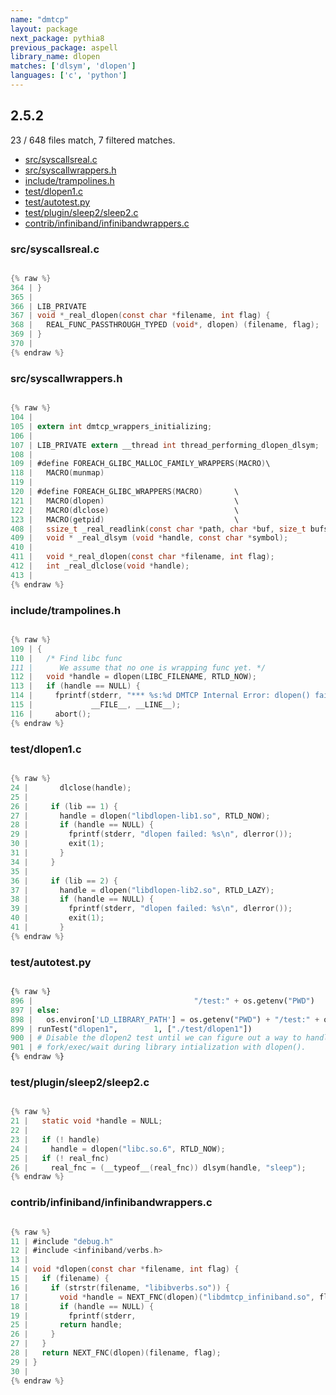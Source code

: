 ```yaml
---
name: "dmtcp"
layout: package
next_package: pythia8
previous_package: aspell
library_name: dlopen
matches: ['dlsym', 'dlopen']
languages: ['c', 'python']
---
```

## 2.5.2
23 / 648 files match, 7 filtered matches.

 - [src/syscallsreal.c](#srcsyscallsrealc)
 - [src/syscallwrappers.h](#srcsyscallwrappersh)
 - [include/trampolines.h](#includetrampolinesh)
 - [test/dlopen1.c](#testdlopen1c)
 - [test/autotest.py](#testautotestpy)
 - [test/plugin/sleep2/sleep2.c](#testpluginsleep2sleep2c)
 - [contrib/infiniband/infinibandwrappers.c](#contribinfinibandinfinibandwrappersc)

### src/syscallsreal.c

```c

{% raw %}
364 | }
365 | 
366 | LIB_PRIVATE
367 | void *_real_dlopen(const char *filename, int flag) {
368 |   REAL_FUNC_PASSTHROUGH_TYPED (void*, dlopen) (filename, flag);
369 | }
370 | 
{% endraw %}

```
### src/syscallwrappers.h

```c

{% raw %}
104 | 
105 | extern int dmtcp_wrappers_initializing;
106 | 
107 | LIB_PRIVATE extern __thread int thread_performing_dlopen_dlsym;
108 | 
109 | #define FOREACH_GLIBC_MALLOC_FAMILY_WRAPPERS(MACRO)\
118 |   MACRO(munmap)
119 | 
120 | #define FOREACH_GLIBC_WRAPPERS(MACRO)       \
121 |   MACRO(dlopen)                             \
122 |   MACRO(dlclose)                            \
123 |   MACRO(getpid)                             \
408 |   ssize_t _real_readlink(const char *path, char *buf, size_t bufsiz);
409 |   void * _real_dlsym (void *handle, const char *symbol);
410 | 
411 |   void *_real_dlopen(const char *filename, int flag);
412 |   int _real_dlclose(void *handle);
413 | 
{% endraw %}

```
### include/trampolines.h

```c

{% raw %}
109 | {
110 |   /* Find libc func
111 |      We assume that no one is wrapping func yet. */
112 |   void *handle = dlopen(LIBC_FILENAME, RTLD_NOW);
113 |   if (handle == NULL) {
114 |     fprintf(stderr, "*** %s:%d DMTCP Internal Error: dlopen() failed.\n",
115 |             __FILE__, __LINE__);
116 |     abort();
{% endraw %}

```
### test/dlopen1.c

```c

{% raw %}
24 |       dlclose(handle);
25 | 
26 |     if (lib == 1) {
27 |       handle = dlopen("libdlopen-lib1.so", RTLD_NOW);
28 |       if (handle == NULL) {
29 |         fprintf(stderr, "dlopen failed: %s\n", dlerror());
30 |         exit(1);
31 |       }
34 |     }
35 | 
36 |     if (lib == 2) {
37 |       handle = dlopen("libdlopen-lib2.so", RTLD_LAZY);
38 |       if (handle == NULL) {
39 |         fprintf(stderr, "dlopen failed: %s\n", dlerror());
40 |         exit(1);
41 |       }
{% endraw %}

```
### test/autotest.py

```python

{% raw %}
896 |                                    "/test:" + os.getenv("PWD")
897 | else:
898 |   os.environ['LD_LIBRARY_PATH'] = os.getenv("PWD") + "/test:" + os.getenv("PWD")
899 | runTest("dlopen1",        1, ["./test/dlopen1"])
900 | # Disable the dlopen2 test until we can figure out a way to handle calls to
901 | # fork/exec/wait during library intialization with dlopen().
{% endraw %}

```
### test/plugin/sleep2/sleep2.c

```c

{% raw %}
21 |   static void *handle = NULL;
22 | 
23 |   if (! handle)
24 |     handle = dlopen("libc.so.6", RTLD_NOW);
25 |   if (! real_fnc)
26 |     real_fnc = (__typeof__(real_fnc)) dlsym(handle, "sleep");
{% endraw %}

```
### contrib/infiniband/infinibandwrappers.c

```c

{% raw %}
11 | #include "debug.h"
12 | #include <infiniband/verbs.h>
13 | 
14 | void *dlopen(const char *filename, int flag) {
15 |   if (filename) {
16 |     if (strstr(filename, "libibverbs.so")) {
17 |       void *handle = NEXT_FNC(dlopen)("libdmtcp_infiniband.so", flag);
18 |       if (handle == NULL) {
19 |         fprintf(stderr,
25 |       return handle;
26 |     }
27 |   }
28 |   return NEXT_FNC(dlopen)(filename, flag);
29 | }
30 | 
{% endraw %}

```